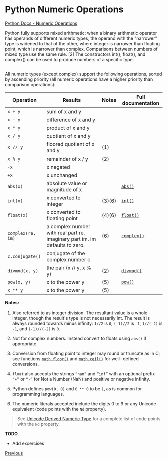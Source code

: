 # Python Numeric Operations

[Python Docs - Numeric Operations](https://docs.python.org/3/library/stdtypes.html#numeric-types-int-float-complex)

Python fully supports mixed arithmetic: when a binary arithmetic operator has operands of different numeric types, the operand with the "narrower" type is widened to that of the other, where integer is narrower than floating point, which is narrower than complex. Comparisons between numbers of mixed type use the same rule. [2] The constructors int(), float(), and complex() can be used to produce numbers of a specific type.

##  

All numeric types (except complex) support the following operations, sorted by ascending priority (all numeric operations have a higher priority than comparison operations):

Operation         | Results                                                                     | Notes  | Full documentation
----------------- | --------------------------------------------------------------------------- | ------ | -----------------------------------------------------------------------
`x + y`           | sum of x and y                                                              |        |
`x - y`           | difference of x and y                                                       |        |
`x * y`           | product of x and y                                                          |        |
`x / y`           | quotient of x and y                                                         |        |
`x // y`          | floored quotient of x and y                                                 | (1)    |
`x % y`           | remainder of x / y                                                          | (2)
`-x`              | x negated                                                                   |        |
`+x`              | x unchanged                                                                 |        |
`abs(x)`          | absolute value or magnitude of x                                            |        | [`abs()`](https://docs.python.org/3/library/functions.html#abs)
`int(x)`          | x converted to integer                                                      | (3)(6) | [`int()`](https://docs.python.org/3/library/functions.html#int)
`float(x)`        | x converted to floating point                                               | (4)(6) | [`float()`](https://docs.python.org/3/library/functions.html#float)
`complex(re, im)` | a complex number with real part re, imaginary part im. im defaults to zero. | (6)    | [`complex()`](https://docs.python.org/3/library/functions.html#complex)
`c.conjugate()`   | conjugate of the complex number c                                           |        |
`divmod(x, y)`    | the pair (x // y, x % y)                                                    | (2)    | [`divmod()`](https://docs.python.org/3/library/functions.html#divmod)
`pow(x, y)`       | x to the power y                                                            | (5)    | [`pow()`](https://docs.python.org/3/library/functions.html#pow)
`x ** y`          | x to the power y                                                            | (5)

**Notes:**

1. Also referred to as integer division. The resultant value is a whole integer, though the result's type is not necessarily int. The result is always rounded towards minus infinity: `1//2` is `0`, `(-1)//2` is `-1`, `1//(-2)` is `-1`, and `(-1)//(-2)` is `0`.

2. Not for complex numbers. Instead convert to floats using `abs()` if appropriate.

3. Conversion from floating point to integer may round or truncate as in C; see functions [`math.floor()`](https://docs.python.org/3/library/math.html#math.floor) and [`math.ceil()`](https://docs.python.org/3/library/math.html#math.ceil) for well- defined conversions.

4. `float` also accepts the strings `“nan”` and `“inf”` with an optional prefix `“+”` or `“-”` for Not a Number (NaN) and positive or negative infinity.

5. Python defines `pow(0, 0)` and `0 ** 0` to be `1`, as is common for programming languages.

6. The numeric literals accepted include the digits 0 to 9 or any Unicode equivalent (code points with the `Nd` property).

  > See [Unicode Derived Numeric Type](http://www.unicode.org/Public/8.0.0/ucd/extracted/DerivedNumericType.txt) for a complete list of code points with the `Nd` property.

**TODO**

- Add excercises

[Previous](Python-Operators)
